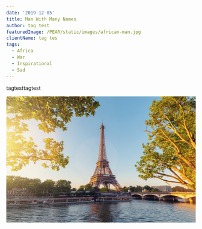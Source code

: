 ```yaml
---
date: '2019-12-05'
title: Man With Many Names
author: tag test
featuredImage: /PEAR/static/images/african-man.jpg
clientName: tag tes
tags:
  - Africa
  - War
  - Inspirational
  - Sad
---
```

tagtesttagtest

![](../../images/post-1.jpg)

